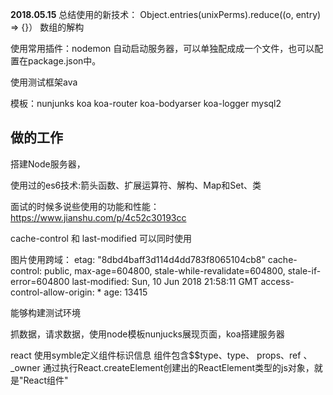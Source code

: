 **2018.05.15**
总结使用的新技术：
Object.entries(unixPerms).reduce((o, entry) => {}）
数组的解构


使用常用插件：nodemon 自动启动服务器，可以单独配成成一个文件，也可以配置在package.json中。

使用测试框架ava

模板：nunjunks koa koa-router koa-bodyarser koa-logger mysql2

## 做的工作
搭建Node服务器，

使用过的es6技术:箭头函数、扩展运算符、解构、Map和Set、类

面试的时候多说些使用的功能和性能：https://www.jianshu.com/p/4c52c30193cc


cache-control 和 last-modified 可以同时使用

图片使用跨域：
etag: "8dbd4baff3d114d4dd783f8065104cb8"
cache-control: public, max-age=604800, stale-while-revalidate=604800, stale-if-error=604800
last-modified: Sun, 10 Jun 2018 21:58:11 GMT
access-control-allow-origin: *
age: 13415       


能够构建测试环境

抓数据，请求数据，使用node模板nunjucks展现页面，koa搭建服务器

react 使用symble定义组件标识信息
组件包含$$type、type、 props、ref 、 _owner
通过执行React.createElement创建出的ReactElement类型的js对象，就是"React组件"